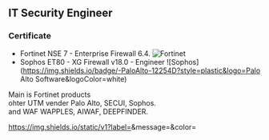 ## IT Security Engineer

### Certificate
- Fortinet NSE 7 - Enterprise Firewall 6.4. ![Fortinet](https://img.shields.io/badge/-Fortinet-EE3124?style=plastic&logo=fortinet&logoColor=white)
- Sophos ET80 - XG Firewall v18.0 - Engineer ![Sophos](https://img.shields.io/badge/-PaloAlto-12254D?style=plastic&logo=Palo Alto Software&logoColor=white)
 
Main is Fortinet products  
ohter UTM vender Palo Alto, SECUI, Sophos.  
and WAF WAPPLES, AIWAF, DEEPFINDER.  

https://img.shields.io/static/v1?label=<React>&message=<MESSAGE>&color=<COLOR>
